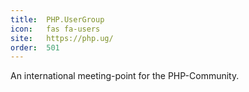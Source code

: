 ```yaml
---
title:  PHP.UserGroup             
icon:   fas fa-users             
site:   https://php.ug/
order:  501                                      
---
```


An international meeting-point for the PHP-Community.
